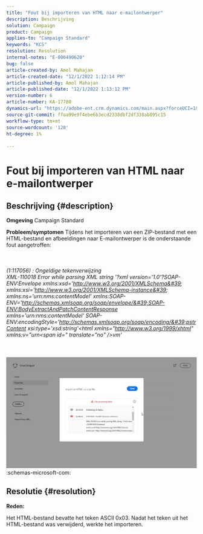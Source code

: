 ```yaml
---
title: "Fout bij importeren van HTML naar e-mailontwerper"
description: Beschrijving
solution: Campaign
product: Campaign
applies-to: "Campaign Standard"
keywords: "KCS"
resolution: Resolution
internal-notes: "E-000490620"
bug: false
article-created-by: Amol Mahajan
article-created-date: "12/1/2022 1:12:14 PM"
article-published-by: Amol Mahajan
article-published-date: "12/1/2022 1:13:12 PM"
version-number: 6
article-number: KA-17780
dynamics-url: "https://adobe-ent.crm.dynamics.com/main.aspx?forceUCI=1&pagetype=entityrecord&etn=knowledgearticle&id=0a3ba4c4-7971-ed11-9561-6045bd006793"
source-git-commit: ffaa99e9f4ebe6b3ecd2338dbf2df338ab895c15
workflow-type: tm+mt
source-wordcount: '128'
ht-degree: 1%

---
```


# Fout bij importeren van HTML naar e-mailontwerper

## Beschrijving {#description}

<b>Omgeving</b>
Campaign Standard


<b>Probleem/symptomen</b>
Tijdens het importeren van een ZIP-bestand met een HTML-bestand en afbeeldingen naar E-mailontwerper is de onderstaande fout aangetroffen:
<br><br> <br><br>*(1:117056) : Ongeldige tekenverwijzing
<br>XML-110018 Error while parsing XML string &#39;?xml version=&#39;1.0&#39;?SOAP-ENV:Envelope xmlns:xsd=&#39;http://www.w3.org/2001/XMLSchema&#39; xmlns:xsi=&#39;http://www.w3.org/2001/XMLSchema-instance&#39; xmlns:ns=&#39;urn:nms:contentModel&#39; xmlns:SOAP-ENV=&#39;http://schemas.xmlsoap.org/soap/envelope/&#39;SOAP-ENV:BodyExtractAndPatchContentResponse xmlns=&#39;urn:nms:contentModel&#39; SOAP-ENV:encodingStyle=&#39;http://schemas.xmlsoap.org/soap/encoding/&#39;pstrContent xsi:type=&#39;xsd:string&#39;&lt;html xmlns=&quot;http://www.w3.org/1999/xhtml&quot; xmlns:v=&quot;urn&lt;span id=&quot; translate=&quot;no&quot; />vm&#39;*<br><br> <br><br>![](assets/___0d3ba4c4-7971-ed11-9561-6045bd006793___.jpeg)<br>:schemas-microsoft-com:

## Resolutie {#resolution}


<b>Reden:</b>

Het HTML-bestand bevatte het teken ASCII 0x03. Nadat het teken uit het HTML-bestand was verwijderd, werkte het importeren.
